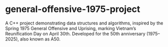 # general-offensive-1975-project
A C++ project demonstrating data structures and algorithms, inspired by the Spring 1975 General Offensive and Uprising, marking Vietnam’s Reunification Day on April 30th. Developed for the 50th anniversary (1975–2025), also known as A50.
